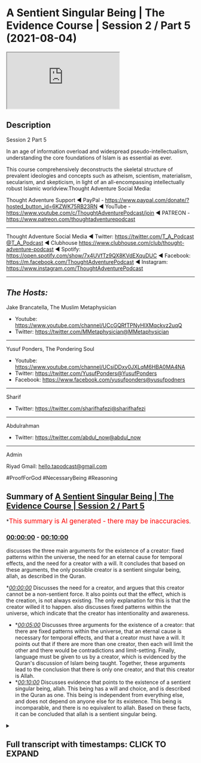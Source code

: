 # A Sentient Singular Being | The Evidence Course | Session 2 / Part 5 (2021-08-04)

<iframe loading='lazy' src='https://www.youtube.com/embed/pNtzuXqS6Zs'></iframe>

## Description

Session 2 Part 5

In an age of information overload and widespread pseudo-intellectualism, understanding the core foundations of Islam is as essential as ever. 

This course comprehensively deconstructs the skeletal structure of prevalent ideologies and concepts such as atheism, scientism, materialism, secularism, and skepticism, in light of an all-encompassing intellectually robust Islamic worldview.Thought Adventure Social Media:

Thought Adventure Support
◄ PayPal - https://www.paypal.com/donate/?hosted_button_id=6KZWK75RB23RN 
◄ YouTube - https://www.youtube.com/c/ThoughtAdventurePodcast/join
◄ PATREON - https://www.patreon.com/thoughtadventurepodcast
____________________________________________________________________

Thought Adventure Social Media
◄ Twitter: https://twitter.com/T_A_Podcast​​@T_A_Podcast
◄ Clubhouse https://www.clubhouse.com/club/thought-adventure-podcast
◄ Spotify: https://open.spotify.com/show/7x4UVfTz9QX8KVdEXquDUC
◄ Facebook: https://m.facebook.com/ThoughtAdventurePodcast
◄ Instagram: https://www.instagram.com/ThoughtAdventurePodcast​

----------------------------------------------------------------

*The Hosts:*
-----------------
Jake Brancatella, The Muslim Metaphysician

- Youtube: https://www.youtube.com/channel/UCcGQRfTPNyHlXMqckvz2uqQ
- Twitter:  https://twitter.com/MMetaphysician​​@MMetaphysician

-----------------

Yusuf Ponders, The Pondering Soul

- Youtube: https://www.youtube.com/channel/UCsiDDxy0JXLqM6HBA0MA4NA
- Twitter: https://twitter.com/YusufPonders​​@YusufPonders
- Facebook: https://www.facebook.com/yusufponders​@yusufpodners

-----------------

Sharif

- Twitter: https://twitter.com/sharifhafezi​​@sharifhafezi

-----------------

Abdulrahman

- Twitter: https://twitter.com/abdul_now​@abdul_now

-----------------

Admin

Riyad 
Gmail: hello.tapodcast@gmail.com

#ProofForGod #NecessaryBeing #Reasoning

## Summary of [A Sentient Singular Being | The Evidence Course | Session 2 / Part 5](https://www.youtube.com/watch?v=pNtzuXqS6Zs)


*<span style="color:red; font-size:125%">This summary is AI generated - there may be inaccuracies</span>.

### [00:00:00](https://www.youtube.com/watch?v=pNtzuXqS6Zs&t=0) - [00:10:00](https://www.youtube.com/watch?v=pNtzuXqS6Zs&t=600)

 discusses the three main arguments for the existence of a creator: fixed patterns within the universe, the need for an eternal cause for temporal effects, and the need for a creator with a will. It concludes that based on these arguments, the only possible creator is a sentient singular being, allah, as described in the Quran.

**[00:00:00](https://www.youtube.com/watch?v=pNtzuXqS6Zs&t=0)* Discusses the need for a creator, and argues that this creator cannot be a non-sentient force. It also points out that the effect, which is the creation, is not always existing. The only explanation for this is that the creator willed it to happen.  also discusses fixed patterns within the universe, which indicate that the creator has intentionality and awareness.
* **[00:05:00](https://www.youtube.com/watch?v=pNtzuXqS6Zs&t=300)* Discusses three arguments for the existence of a creator: that there are fixed patterns within the universe, that an eternal cause is necessary for temporal effects, and that a creator must have a will. It points out that if there are more than one creator, then each will limit the other and there would be contradictions and limit-setting. Finally, language must be given to us by a creator, which is evidenced by the Quran's discussion of Islam being taught. Together, these arguments lead to the conclusion that there is only one creator, and that this creator is Allah.
* **[00:10:00](https://www.youtube.com/watch?v=pNtzuXqS6Zs&t=600)* Discusses evidence that points to the existence of a sentient singular being, allah. This being has a will and choice, and is described in the Quran as one. This being is independent from everything else, and does not depend on anyone else for its existence. This being is incomparable, and there is no equivalent to allah. Based on these facts, it can be concluded that allah is a sentient singular being.

<details><summary><h2>Full transcript with timestamps: CLICK TO EXPAND</h2></summary>

[0:00:15](https://youtu.be/pNtzuXqS6Zs?t=15) so we've proven that there is a  
[0:00:17](https://youtu.be/pNtzuXqS6Zs?t=17) necessary  
[0:00:18](https://youtu.be/pNtzuXqS6Zs?t=18) independent creator that exists  
[0:00:21](https://youtu.be/pNtzuXqS6Zs?t=21) and that created or is the created and  
[0:00:24](https://youtu.be/pNtzuXqS6Zs?t=24) also  
[0:00:24](https://youtu.be/pNtzuXqS6Zs?t=24) the explanation for the existence of  
[0:00:27](https://youtu.be/pNtzuXqS6Zs?t=27) contingent possible beings  
[0:00:29](https://youtu.be/pNtzuXqS6Zs?t=29) we've established that fact but some  
[0:00:32](https://youtu.be/pNtzuXqS6Zs?t=32) people they argue  
[0:00:34](https://youtu.be/pNtzuXqS6Zs?t=34) how do we know that the this necessary  
[0:00:36](https://youtu.be/pNtzuXqS6Zs?t=36) being  
[0:00:37](https://youtu.be/pNtzuXqS6Zs?t=37) has you know is is a what they term a  
[0:00:40](https://youtu.be/pNtzuXqS6Zs?t=40) god  
[0:00:41](https://youtu.be/pNtzuXqS6Zs?t=41) how do we know it's some a personal  
[0:00:43](https://youtu.be/pNtzuXqS6Zs?t=43) agent that chose  
[0:00:44](https://youtu.be/pNtzuXqS6Zs?t=44) that made decisions that is self-aware  
[0:00:48](https://youtu.be/pNtzuXqS6Zs?t=48) couldn't there be an in unlimited  
[0:00:50](https://youtu.be/pNtzuXqS6Zs?t=50) independent  
[0:00:52](https://youtu.be/pNtzuXqS6Zs?t=52) you know uh being out there that is a  
[0:00:54](https://youtu.be/pNtzuXqS6Zs?t=54) mechanical force  
[0:00:56](https://youtu.be/pNtzuXqS6Zs?t=56) couldn't the cosmos be considered that  
[0:00:59](https://youtu.be/pNtzuXqS6Zs?t=59) necessary being  
[0:01:00](https://youtu.be/pNtzuXqS6Zs?t=60) couldn't there be some subatomic quantum  
[0:01:02](https://youtu.be/pNtzuXqS6Zs?t=62) field particle or whatever  
[0:01:04](https://youtu.be/pNtzuXqS6Zs?t=64) that could be a necessary being that's  
[0:01:06](https://youtu.be/pNtzuXqS6Zs?t=66) always existed  
[0:01:08](https://youtu.be/pNtzuXqS6Zs?t=68) well we say no and we said no for a  
[0:01:10](https://youtu.be/pNtzuXqS6Zs?t=70) number of reasons  
[0:01:12](https://youtu.be/pNtzuXqS6Zs?t=72) the first one is because these things  
[0:01:14](https://youtu.be/pNtzuXqS6Zs?t=74) that they point to  
[0:01:16](https://youtu.be/pNtzuXqS6Zs?t=76) are limited finite and therefore  
[0:01:19](https://youtu.be/pNtzuXqS6Zs?t=79) dependent  
[0:01:19](https://youtu.be/pNtzuXqS6Zs?t=79) i they are contingent possible beings so  
[0:01:22](https://youtu.be/pNtzuXqS6Zs?t=82) therefore you need something outside of  
[0:01:24](https://youtu.be/pNtzuXqS6Zs?t=84) space and time outside of what occupies  
[0:01:27](https://youtu.be/pNtzuXqS6Zs?t=87) the limited nature  
[0:01:29](https://youtu.be/pNtzuXqS6Zs?t=89) of the cosmos or the universe the second  
[0:01:32](https://youtu.be/pNtzuXqS6Zs?t=92) thing is this  
[0:01:33](https://youtu.be/pNtzuXqS6Zs?t=93) is that when we ask about the the  
[0:01:35](https://youtu.be/pNtzuXqS6Zs?t=95) question about  
[0:01:36](https://youtu.be/pNtzuXqS6Zs?t=96) could the creator this this creator out  
[0:01:39](https://youtu.be/pNtzuXqS6Zs?t=99) there  
[0:01:39](https://youtu.be/pNtzuXqS6Zs?t=99) could it be a non-sentient force this  
[0:01:42](https://youtu.be/pNtzuXqS6Zs?t=102) unlimited being could it be a  
[0:01:43](https://youtu.be/pNtzuXqS6Zs?t=103) non-sentient force  
[0:01:45](https://youtu.be/pNtzuXqS6Zs?t=105) we say no it can't be a non-sentient  
[0:01:48](https://youtu.be/pNtzuXqS6Zs?t=108) force  
[0:01:48](https://youtu.be/pNtzuXqS6Zs?t=108) for a number of reasons one of the  
[0:01:50](https://youtu.be/pNtzuXqS6Zs?t=110) examples that is given  
[0:01:52](https://youtu.be/pNtzuXqS6Zs?t=112) was he given by imam ghazali and he  
[0:01:55](https://youtu.be/pNtzuXqS6Zs?t=115) talked about this  
[0:01:56](https://youtu.be/pNtzuXqS6Zs?t=116) in his incoherence of the philosophers  
[0:01:58](https://youtu.be/pNtzuXqS6Zs?t=118) and he addresses the one of these  
[0:02:00](https://youtu.be/pNtzuXqS6Zs?t=120) contentions that god is not  
[0:02:02](https://youtu.be/pNtzuXqS6Zs?t=122) a self-aware willing creator  
[0:02:05](https://youtu.be/pNtzuXqS6Zs?t=125) he is some sort of mechanical force that  
[0:02:08](https://youtu.be/pNtzuXqS6Zs?t=128) had to create  
[0:02:09](https://youtu.be/pNtzuXqS6Zs?t=129) the uh the the effects or had to create  
[0:02:12](https://youtu.be/pNtzuXqS6Zs?t=132) the universe around us  
[0:02:14](https://youtu.be/pNtzuXqS6Zs?t=134) and he said in paraphrase in summary  
[0:02:17](https://youtu.be/pNtzuXqS6Zs?t=137) that if you've got an eternal course you  
[0:02:20](https://youtu.be/pNtzuXqS6Zs?t=140) will have  
[0:02:21](https://youtu.be/pNtzuXqS6Zs?t=141) an eternal effect effect yeah so you  
[0:02:24](https://youtu.be/pNtzuXqS6Zs?t=144) just think about this  
[0:02:26](https://youtu.be/pNtzuXqS6Zs?t=146) if you got a cause so the thing  
[0:02:29](https://youtu.be/pNtzuXqS6Zs?t=149) everything necessary for the cause to  
[0:02:32](https://youtu.be/pNtzuXqS6Zs?t=152) create an effect  
[0:02:33](https://youtu.be/pNtzuXqS6Zs?t=153) then what you're going to have you're  
[0:02:35](https://youtu.be/pNtzuXqS6Zs?t=155) going to have an effect  
[0:02:37](https://youtu.be/pNtzuXqS6Zs?t=157) so he gives an example of the sun  
[0:02:40](https://youtu.be/pNtzuXqS6Zs?t=160) he says as soon as the sun rises you  
[0:02:43](https://youtu.be/pNtzuXqS6Zs?t=163) have light  
[0:02:44](https://youtu.be/pNtzuXqS6Zs?t=164) it's never the case that the sun rises  
[0:02:46](https://youtu.be/pNtzuXqS6Zs?t=166) and you don't have light  
[0:02:48](https://youtu.be/pNtzuXqS6Zs?t=168) or the sun rises and decides you know or  
[0:02:51](https://youtu.be/pNtzuXqS6Zs?t=171) or you know instead of light 20 minutes  
[0:02:54](https://youtu.be/pNtzuXqS6Zs?t=174) later this light  
[0:02:56](https://youtu.be/pNtzuXqS6Zs?t=176) or two three hours later this light as  
[0:02:58](https://youtu.be/pNtzuXqS6Zs?t=178) soon as the sun rises  
[0:03:00](https://youtu.be/pNtzuXqS6Zs?t=180) there is light so he says as soon as you  
[0:03:03](https://youtu.be/pNtzuXqS6Zs?t=183) have the cause  
[0:03:04](https://youtu.be/pNtzuXqS6Zs?t=184) you have the effect the cause here is  
[0:03:06](https://youtu.be/pNtzuXqS6Zs?t=186) the sun  
[0:03:07](https://youtu.be/pNtzuXqS6Zs?t=187) and the effect is the light that is in  
[0:03:09](https://youtu.be/pNtzuXqS6Zs?t=189) things that don't  
[0:03:10](https://youtu.be/pNtzuXqS6Zs?t=190) choose so as soon as you have the cause  
[0:03:13](https://youtu.be/pNtzuXqS6Zs?t=193) you have the effect  
[0:03:14](https://youtu.be/pNtzuXqS6Zs?t=194) it matters that don't choose for  
[0:03:16](https://youtu.be/pNtzuXqS6Zs?t=196) themselves  
[0:03:17](https://youtu.be/pNtzuXqS6Zs?t=197) the effect or the creation  
[0:03:20](https://youtu.be/pNtzuXqS6Zs?t=200) so he said or moving on to what his  
[0:03:24](https://youtu.be/pNtzuXqS6Zs?t=204) point was  
[0:03:25](https://youtu.be/pNtzuXqS6Zs?t=205) was that well what you have here is an  
[0:03:28](https://youtu.be/pNtzuXqS6Zs?t=208) eternal cause the creator  
[0:03:31](https://youtu.be/pNtzuXqS6Zs?t=211) but the effect which is the creation is  
[0:03:34](https://youtu.be/pNtzuXqS6Zs?t=214) not eternal  
[0:03:36](https://youtu.be/pNtzuXqS6Zs?t=216) it's temporal meaning it had a beginning  
[0:03:39](https://youtu.be/pNtzuXqS6Zs?t=219) so even if you talk about modern science  
[0:03:41](https://youtu.be/pNtzuXqS6Zs?t=221) which says that the universe is 13.78  
[0:03:43](https://youtu.be/pNtzuXqS6Zs?t=223) billion years old  
[0:03:45](https://youtu.be/pNtzuXqS6Zs?t=225) we know it had a beginning yeah whether  
[0:03:48](https://youtu.be/pNtzuXqS6Zs?t=228) that's 13.78 billion years ago  
[0:03:50](https://youtu.be/pNtzuXqS6Zs?t=230) more or less yeah whatever you know  
[0:03:53](https://youtu.be/pNtzuXqS6Zs?t=233) we understand and even if people say oh  
[0:03:56](https://youtu.be/pNtzuXqS6Zs?t=236) what came before the universe we know  
[0:03:58](https://youtu.be/pNtzuXqS6Zs?t=238) that an infinite regress  
[0:03:59](https://youtu.be/pNtzuXqS6Zs?t=239) has to have a beginning so we know that  
[0:04:01](https://youtu.be/pNtzuXqS6Zs?t=241) the effect  
[0:04:02](https://youtu.be/pNtzuXqS6Zs?t=242) the limited contingent beings have a  
[0:04:05](https://youtu.be/pNtzuXqS6Zs?t=245) beginning  
[0:04:06](https://youtu.be/pNtzuXqS6Zs?t=246) in time they're not always in existence  
[0:04:08](https://youtu.be/pNtzuXqS6Zs?t=248) but we know that the creator the  
[0:04:10](https://youtu.be/pNtzuXqS6Zs?t=250) necessary being  
[0:04:11](https://youtu.be/pNtzuXqS6Zs?t=251) has always an existence but the effect  
[0:04:14](https://youtu.be/pNtzuXqS6Zs?t=254) is not always existing  
[0:04:16](https://youtu.be/pNtzuXqS6Zs?t=256) so what is that what is the the variable  
[0:04:19](https://youtu.be/pNtzuXqS6Zs?t=259) then  
[0:04:20](https://youtu.be/pNtzuXqS6Zs?t=260) that is affecting or making it  
[0:04:23](https://youtu.be/pNtzuXqS6Zs?t=263) changing the fact that you have an  
[0:04:25](https://youtu.be/pNtzuXqS6Zs?t=265) effect a temporal effect  
[0:04:27](https://youtu.be/pNtzuXqS6Zs?t=267) within eternal cause the variable the  
[0:04:30](https://youtu.be/pNtzuXqS6Zs?t=270) only explanation that we have  
[0:04:31](https://youtu.be/pNtzuXqS6Zs?t=271) is the fact that the creator chose to  
[0:04:34](https://youtu.be/pNtzuXqS6Zs?t=274) create  
[0:04:35](https://youtu.be/pNtzuXqS6Zs?t=275) willed it that the creation came about  
[0:04:38](https://youtu.be/pNtzuXqS6Zs?t=278) not only this but we see fixed patterns  
[0:04:42](https://youtu.be/pNtzuXqS6Zs?t=282) within the universe the universe doesn't  
[0:04:44](https://youtu.be/pNtzuXqS6Zs?t=284) have to have  
[0:04:45](https://youtu.be/pNtzuXqS6Zs?t=285) those fixed patterns that's why we  
[0:04:48](https://youtu.be/pNtzuXqS6Zs?t=288) understand that they're contingent  
[0:04:50](https://youtu.be/pNtzuXqS6Zs?t=290) but they are those particular patterns  
[0:04:52](https://youtu.be/pNtzuXqS6Zs?t=292) as opposed to any other particular  
[0:04:54](https://youtu.be/pNtzuXqS6Zs?t=294) patterns  
[0:04:55](https://youtu.be/pNtzuXqS6Zs?t=295) that indicates intentionality awareness  
[0:04:59](https://youtu.be/pNtzuXqS6Zs?t=299) that they are creating the universe with  
[0:05:01](https://youtu.be/pNtzuXqS6Zs?t=301) a particular pattern  
[0:05:02](https://youtu.be/pNtzuXqS6Zs?t=302) it's like for example if i drew a blue  
[0:05:05](https://youtu.be/pNtzuXqS6Zs?t=305) circle  
[0:05:06](https://youtu.be/pNtzuXqS6Zs?t=306) the blue circle the fact that it's blue  
[0:05:09](https://youtu.be/pNtzuXqS6Zs?t=309) as opposed to any other  
[0:05:10](https://youtu.be/pNtzuXqS6Zs?t=310) color indicates some sort of  
[0:05:11](https://youtu.be/pNtzuXqS6Zs?t=311) intentionality  
[0:05:13](https://youtu.be/pNtzuXqS6Zs?t=313) yeah it doesn't have to be blue it could  
[0:05:15](https://youtu.be/pNtzuXqS6Zs?t=315) be something else  
[0:05:16](https://youtu.be/pNtzuXqS6Zs?t=316) and that was the evidence that we used  
[0:05:18](https://youtu.be/pNtzuXqS6Zs?t=318) in order to come to the conclusion  
[0:05:19](https://youtu.be/pNtzuXqS6Zs?t=319) or one of the evidence we used to come  
[0:05:21](https://youtu.be/pNtzuXqS6Zs?t=321) to the conclusion that a creator  
[0:05:23](https://youtu.be/pNtzuXqS6Zs?t=323) exists that their necessary being exists  
[0:05:25](https://youtu.be/pNtzuXqS6Zs?t=325) so when we have fixed patterns within  
[0:05:27](https://youtu.be/pNtzuXqS6Zs?t=327) nature and fixed  
[0:05:28](https://youtu.be/pNtzuXqS6Zs?t=328) attributes that we sense within the  
[0:05:29](https://youtu.be/pNtzuXqS6Zs?t=329) universe that could be other ways  
[0:05:31](https://youtu.be/pNtzuXqS6Zs?t=331) then it indicates as intentionality  
[0:05:33](https://youtu.be/pNtzuXqS6Zs?t=333) regards to that  
[0:05:36](https://youtu.be/pNtzuXqS6Zs?t=336) thirdly if we accept that the idea that  
[0:05:38](https://youtu.be/pNtzuXqS6Zs?t=338) the  
[0:05:39](https://youtu.be/pNtzuXqS6Zs?t=339) the creator is some sort of you know  
[0:05:41](https://youtu.be/pNtzuXqS6Zs?t=341) non-sentient  
[0:05:42](https://youtu.be/pNtzuXqS6Zs?t=342) force that has to create then we are  
[0:05:45](https://youtu.be/pNtzuXqS6Zs?t=345) basically saying that the creator is  
[0:05:47](https://youtu.be/pNtzuXqS6Zs?t=347) limited  
[0:05:48](https://youtu.be/pNtzuXqS6Zs?t=348) or is forced and therefore dependent  
[0:05:51](https://youtu.be/pNtzuXqS6Zs?t=351) upon something else  
[0:05:52](https://youtu.be/pNtzuXqS6Zs?t=352) effectively we're saying it's a  
[0:05:53](https://youtu.be/pNtzuXqS6Zs?t=353) contingent being in order for the  
[0:05:55](https://youtu.be/pNtzuXqS6Zs?t=355) creator to be  
[0:05:57](https://youtu.be/pNtzuXqS6Zs?t=357) truly eternal truly self-sufficient  
[0:06:00](https://youtu.be/pNtzuXqS6Zs?t=360) truly independent then it would have to  
[0:06:03](https://youtu.be/pNtzuXqS6Zs?t=363) not  
[0:06:03](https://youtu.be/pNtzuXqS6Zs?t=363) be forced to create but choose to create  
[0:06:07](https://youtu.be/pNtzuXqS6Zs?t=367) so these three arguments indicate very  
[0:06:10](https://youtu.be/pNtzuXqS6Zs?t=370) clearly  
[0:06:11](https://youtu.be/pNtzuXqS6Zs?t=371) the only possible way to explain  
[0:06:14](https://youtu.be/pNtzuXqS6Zs?t=374) temporal effects of the universe  
[0:06:18](https://youtu.be/pNtzuXqS6Zs?t=378) is from an eternal cause is by  
[0:06:20](https://youtu.be/pNtzuXqS6Zs?t=380) understanding that the eternal cause  
[0:06:23](https://youtu.be/pNtzuXqS6Zs?t=383) chose to create the universe in the same  
[0:06:25](https://youtu.be/pNtzuXqS6Zs?t=385) way the only way to explain  
[0:06:28](https://youtu.be/pNtzuXqS6Zs?t=388) how the universe has fixed patterns and  
[0:06:30](https://youtu.be/pNtzuXqS6Zs?t=390) fixed  
[0:06:31](https://youtu.be/pNtzuXqS6Zs?t=391) attributes within the universe when it  
[0:06:33](https://youtu.be/pNtzuXqS6Zs?t=393) could have been other attributes  
[0:06:34](https://youtu.be/pNtzuXqS6Zs?t=394) is to understand the intentionality of  
[0:06:36](https://youtu.be/pNtzuXqS6Zs?t=396) the creator to make it that way  
[0:06:38](https://youtu.be/pNtzuXqS6Zs?t=398) as a poster any other way i determine it  
[0:06:43](https://youtu.be/pNtzuXqS6Zs?t=403) so that explains to us that the creator  
[0:06:45](https://youtu.be/pNtzuXqS6Zs?t=405) has to have a will  
[0:06:47](https://youtu.be/pNtzuXqS6Zs?t=407) the second question becomes well could  
[0:06:49](https://youtu.be/pNtzuXqS6Zs?t=409) there be more than one creator  
[0:06:52](https://youtu.be/pNtzuXqS6Zs?t=412) why do we affirm only one creator again  
[0:06:55](https://youtu.be/pNtzuXqS6Zs?t=415) there is a number of reasons to this  
[0:06:57](https://youtu.be/pNtzuXqS6Zs?t=417) firstly the quran states  
[0:07:00](https://youtu.be/pNtzuXqS6Zs?t=420) had there been had there been therein  
[0:07:02](https://youtu.be/pNtzuXqS6Zs?t=422) gods besides  
[0:07:03](https://youtu.be/pNtzuXqS6Zs?t=423) allah allah then verily uh  
[0:07:06](https://youtu.be/pNtzuXqS6Zs?t=426) besides allah then verily both would  
[0:07:09](https://youtu.be/pNtzuXqS6Zs?t=429) have been ruined  
[0:07:10](https://youtu.be/pNtzuXqS6Zs?t=430) yeah the the the creation the gods etc  
[0:07:13](https://youtu.be/pNtzuXqS6Zs?t=433) glorified be allah the lord of the  
[0:07:15](https://youtu.be/pNtzuXqS6Zs?t=435) throne high  
[0:07:16](https://youtu.be/pNtzuXqS6Zs?t=436) is he above what they attribute  
[0:07:20](https://youtu.be/pNtzuXqS6Zs?t=440) so allah is demonstrating in this verse  
[0:07:24](https://youtu.be/pNtzuXqS6Zs?t=444) and there's  
[0:07:24](https://youtu.be/pNtzuXqS6Zs?t=444) also another verse in which talks about  
[0:07:26](https://youtu.be/pNtzuXqS6Zs?t=446) how the the universe would be in chaos  
[0:07:28](https://youtu.be/pNtzuXqS6Zs?t=448) the creation would be in chaos  
[0:07:30](https://youtu.be/pNtzuXqS6Zs?t=450) by explaining that when you have more  
[0:07:32](https://youtu.be/pNtzuXqS6Zs?t=452) than one creator  
[0:07:34](https://youtu.be/pNtzuXqS6Zs?t=454) yeah there is a inevitable contradiction  
[0:07:38](https://youtu.be/pNtzuXqS6Zs?t=458) yeah there is going to be inevitable  
[0:07:39](https://youtu.be/pNtzuXqS6Zs?t=459) paradox this paradox is this  
[0:07:42](https://youtu.be/pNtzuXqS6Zs?t=462) is that if one creator decides to create  
[0:07:46](https://youtu.be/pNtzuXqS6Zs?t=466) and another creator does not want to  
[0:07:49](https://youtu.be/pNtzuXqS6Zs?t=469) create  
[0:07:50](https://youtu.be/pNtzuXqS6Zs?t=470) then whose will is going to reign  
[0:07:52](https://youtu.be/pNtzuXqS6Zs?t=472) because both are unlimited  
[0:07:54](https://youtu.be/pNtzuXqS6Zs?t=474) both are independent and therefore you  
[0:07:56](https://youtu.be/pNtzuXqS6Zs?t=476) cannot  
[0:07:57](https://youtu.be/pNtzuXqS6Zs?t=477) have two unlimited independent creators  
[0:08:00](https://youtu.be/pNtzuXqS6Zs?t=480) with separate wills to exist this would  
[0:08:03](https://youtu.be/pNtzuXqS6Zs?t=483) be  
[0:08:04](https://youtu.be/pNtzuXqS6Zs?t=484) you know this would result in this  
[0:08:05](https://youtu.be/pNtzuXqS6Zs?t=485) inevitable contradiction  
[0:08:07](https://youtu.be/pNtzuXqS6Zs?t=487) one creator wanting one creator wanting  
[0:08:09](https://youtu.be/pNtzuXqS6Zs?t=489) to do one thing  
[0:08:10](https://youtu.be/pNtzuXqS6Zs?t=490) another creator wanting to do something  
[0:08:12](https://youtu.be/pNtzuXqS6Zs?t=492) else  
[0:08:13](https://youtu.be/pNtzuXqS6Zs?t=493) similarly if we say there's two creators  
[0:08:16](https://youtu.be/pNtzuXqS6Zs?t=496) then  
[0:08:17](https://youtu.be/pNtzuXqS6Zs?t=497) where does the first creator begin and  
[0:08:19](https://youtu.be/pNtzuXqS6Zs?t=499) the second creator end  
[0:08:21](https://youtu.be/pNtzuXqS6Zs?t=501) in fact what you're doing is you're  
[0:08:23](https://youtu.be/pNtzuXqS6Zs?t=503) placing limits upon the creator  
[0:08:25](https://youtu.be/pNtzuXqS6Zs?t=505) and if things have limits then they are  
[0:08:27](https://youtu.be/pNtzuXqS6Zs?t=507) dependent because then they become  
[0:08:28](https://youtu.be/pNtzuXqS6Zs?t=508) contingent beings  
[0:08:30](https://youtu.be/pNtzuXqS6Zs?t=510) so they cannot have limits you can't  
[0:08:31](https://youtu.be/pNtzuXqS6Zs?t=511) have distinct entities  
[0:08:33](https://youtu.be/pNtzuXqS6Zs?t=513) within the you know uh beyond the  
[0:08:36](https://youtu.be/pNtzuXqS6Zs?t=516) universe and  
[0:08:37](https://youtu.be/pNtzuXqS6Zs?t=517) for a number of creators so as a result  
[0:08:40](https://youtu.be/pNtzuXqS6Zs?t=520) you can only  
[0:08:41](https://youtu.be/pNtzuXqS6Zs?t=521) logically have one creator  
[0:08:44](https://youtu.be/pNtzuXqS6Zs?t=524) and we also know from the universe  
[0:08:46](https://youtu.be/pNtzuXqS6Zs?t=526) itself because it has  
[0:08:48](https://youtu.be/pNtzuXqS6Zs?t=528) one set of fixed patterns and behavior  
[0:08:52](https://youtu.be/pNtzuXqS6Zs?t=532) it see it indicates one intentionality  
[0:08:56](https://youtu.be/pNtzuXqS6Zs?t=536) one will to determine the attributes and  
[0:08:59](https://youtu.be/pNtzuXqS6Zs?t=539) the laws of the universe  
[0:09:01](https://youtu.be/pNtzuXqS6Zs?t=541) so we can understand therefore  
[0:09:04](https://youtu.be/pNtzuXqS6Zs?t=544) that there cannot be more than one  
[0:09:06](https://youtu.be/pNtzuXqS6Zs?t=546) creator or more than one  
[0:09:08](https://youtu.be/pNtzuXqS6Zs?t=548) unlimited infinite necessary being this  
[0:09:11](https://youtu.be/pNtzuXqS6Zs?t=551) would lead to contradictions  
[0:09:13](https://youtu.be/pNtzuXqS6Zs?t=553) and also they would limit limit  
[0:09:15](https://youtu.be/pNtzuXqS6Zs?t=555) themselves to each other  
[0:09:17](https://youtu.be/pNtzuXqS6Zs?t=557) so what we've shown through the  
[0:09:19](https://youtu.be/pNtzuXqS6Zs?t=559) discussion  
[0:09:20](https://youtu.be/pNtzuXqS6Zs?t=560) about contingent beings the discussion  
[0:09:22](https://youtu.be/pNtzuXqS6Zs?t=562) about  
[0:09:23](https://youtu.be/pNtzuXqS6Zs?t=563) you know this uh limited things  
[0:09:25](https://youtu.be/pNtzuXqS6Zs?t=565) depending upon other limited things in  
[0:09:27](https://youtu.be/pNtzuXqS6Zs?t=567) this  
[0:09:28](https://youtu.be/pNtzuXqS6Zs?t=568) chain that has to have a an end point  
[0:09:32](https://youtu.be/pNtzuXqS6Zs?t=572) what have we shown regards to the fact  
[0:09:33](https://youtu.be/pNtzuXqS6Zs?t=573) that who determines limited contingent  
[0:09:36](https://youtu.be/pNtzuXqS6Zs?t=576) things to exist  
[0:09:37](https://youtu.be/pNtzuXqS6Zs?t=577) what have we shown also regards to uh  
[0:09:41](https://youtu.be/pNtzuXqS6Zs?t=581) the fact that language has to be given  
[0:09:43](https://youtu.be/pNtzuXqS6Zs?t=583) to us beyond  
[0:09:45](https://youtu.be/pNtzuXqS6Zs?t=585) uh any to human beings that means it  
[0:09:47](https://youtu.be/pNtzuXqS6Zs?t=587) comes from the creator language has to  
[0:09:49](https://youtu.be/pNtzuXqS6Zs?t=589) be taught to us like it mentioned  
[0:09:50](https://youtu.be/pNtzuXqS6Zs?t=590) in the quran about islam being taught  
[0:09:52](https://youtu.be/pNtzuXqS6Zs?t=592) the quran  
[0:09:54](https://youtu.be/pNtzuXqS6Zs?t=594) what does it also show to us that we've  
[0:09:55](https://youtu.be/pNtzuXqS6Zs?t=595) also demonstrated  
[0:09:57](https://youtu.be/pNtzuXqS6Zs?t=597) that allah had to choose to create or  
[0:10:00](https://youtu.be/pNtzuXqS6Zs?t=600) has a will and choice to create and that  
[0:10:01](https://youtu.be/pNtzuXqS6Zs?t=601) the creator allah is one  
[0:10:04](https://youtu.be/pNtzuXqS6Zs?t=604) it indicates to us what allah says in  
[0:10:07](https://youtu.be/pNtzuXqS6Zs?t=607) the quran itself  
[0:10:19](https://youtu.be/pNtzuXqS6Zs?t=619) so we've come to this rationally and  
[0:10:21](https://youtu.be/pNtzuXqS6Zs?t=621) it's also informed to us by the text  
[0:10:24](https://youtu.be/pNtzuXqS6Zs?t=624) declare say allah is one and only one  
[0:10:28](https://youtu.be/pNtzuXqS6Zs?t=628) allah he is self-sufficient independent  
[0:10:32](https://youtu.be/pNtzuXqS6Zs?t=632) from which you know everything else  
[0:10:33](https://youtu.be/pNtzuXqS6Zs?t=633) depends their existence but allah does  
[0:10:36](https://youtu.be/pNtzuXqS6Zs?t=636) not depend upon anyone else for its  
[0:10:37](https://youtu.be/pNtzuXqS6Zs?t=637) existence  
[0:10:42](https://youtu.be/pNtzuXqS6Zs?t=642) neither does he beget nor was he  
[0:10:43](https://youtu.be/pNtzuXqS6Zs?t=643) begotten  
[0:10:45](https://youtu.be/pNtzuXqS6Zs?t=645) who ahead and there is none and nothing  
[0:10:48](https://youtu.be/pNtzuXqS6Zs?t=648) comparable unto allah  
[0:10:50](https://youtu.be/pNtzuXqS6Zs?t=650) this is sort of a class and this is what  
[0:10:53](https://youtu.be/pNtzuXqS6Zs?t=653) we can conclude  
[0:10:54](https://youtu.be/pNtzuXqS6Zs?t=654) by sensing the reality around us  
</details>